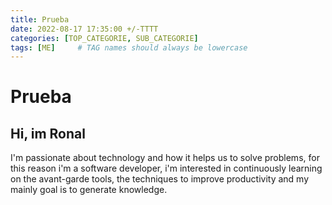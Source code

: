 ```yaml
---
title: Prueba
date: 2022-08-17 17:35:00 +/-TTTT
categories: [TOP_CATEGORIE, SUB_CATEGORIE]
tags: [ME]     # TAG names should always be lowercase
---
```



# Prueba
## Hi, im Ronal
I'm passionate about technology and how it helps us to solve problems, for this reason i'm a software developer, i'm interested in continuously learning on the avant-garde tools, the techniques to improve productivity and my mainly goal is to generate knowledge.